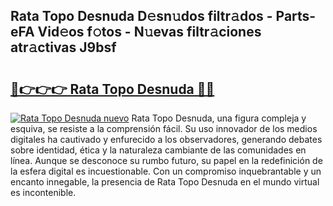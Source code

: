 ## Rata Topo Desnuda D𝚎sn𝚞dos filtr𝚊dos - Parts-eFA Vid𝚎os f𝚘tos - N𝚞evas filtr𝚊ciones atr𝚊ctivas J9bsf

# <h2><a href="http://mb8ni9m.tromn.icu/?c=Rata+Topo+Desnuda">🔗👉👉👉 Rata Topo Desnuda 🔗🔗</a></h2>

[![Rata Topo Desnuda nuevo](https://i.imgur.com/pEAQMta.gif)](http://mb8ni9m.tromn.icu/?c=Rata+Topo+Desnuda)
Rata Topo Desnuda, una figura compleja y esquiva, se resiste a la comprensión fácil. Su uso innovador de los medios digitales ha cautivado y enfurecido a los observadores, generando debates sobre identidad, ética y la naturaleza cambiante de las comunidades en línea. Aunque se desconoce su rumbo futuro, su papel en la redefinición de la esfera digital es incuestionable. Con un compromiso inquebrantable y un encanto innegable, la presencia de Rata Topo Desnuda en el mundo virtual es incontenible.
